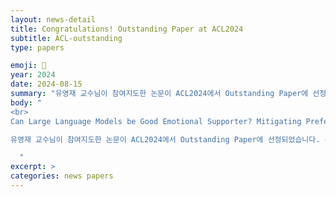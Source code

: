 ```yaml
---
layout: news-detail
title: Congratulations! Outstanding Paper at ACL2024
subtitle: ACL-outstanding
type: papers

emoji: 🎉
year: 2024
date: 2024-08-15
summary: "유영재 교수님이 참여지도한 논문이 ACL2024에서 Outstanding Paper에 선정되었습니다!"
body: "
<br>
Can Large Language Models be Good Emotional Supporter? Mitigating Preference Bias on Emotional Support Conversation <br>

유영재 교수님이 참여지도한 논문이 ACL2024에서 Outstanding Paper에 선정되었습니다. 축하드립니다!<br>

  "
excerpt: >
categories: news papers
---
```

